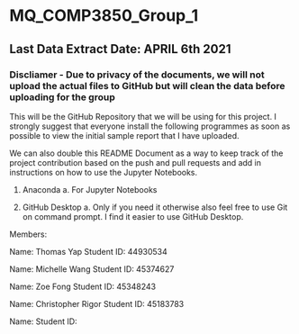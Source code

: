 # MQ_COMP3850_Group_1

## Last Data Extract Date: APRIL 6th 2021 
### Discliamer - Due to privacy of the documents, we will not upload the actual files to GitHub but will clean the data before uploading for the group

This will be the GitHub Repository that we will be using for this project. I strongly suggest that everyone install the following programmes as soon as possible to view the initial sample report that I have uploaded.

We can also double this README Document as a way to keep track of the project contribution based on the push and pull requests and add in instructions on how to use the Jupyter Notebooks.

1. Anaconda
    a. For Jupyter Notebooks

2. GitHub Desktop
    a. Only if you need it otherwise also feel free to use Git on command prompt. I find it easier to use GitHub Desktop.

Members:

Name: Thomas Yap
Student ID: 44930534

Name: Michelle Wang
Student ID: 45374627

Name: Zoe Fong
Student ID: 45348243

Name: Christopher Rigor
Student ID: 45183783

Name: 
Student ID: 
